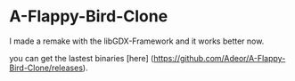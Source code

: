 A-Flappy-Bird-Clone
===================

I made a remake with the libGDX-Framework and it works better now.

you can get the lastest binaries [here] (https://github.com/Adeor/A-Flappy-Bird-Clone/releases).
